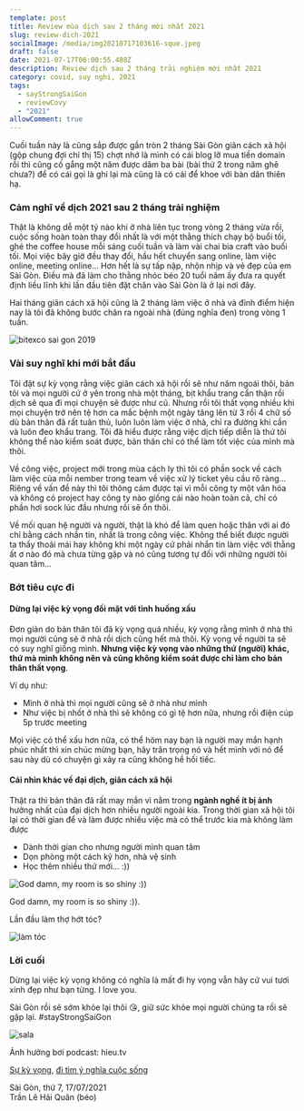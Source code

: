 ```yaml
---
template: post
title: Review mùa dịch sau 2 tháng mới nhất 2021
slug: review-dich-2021
socialImage: /media/img20210717103616-sque.jpeg
draft: false
date: 2021-07-17T06:00:55.488Z
description: Review dịch sau 2 tháng trải nghiệm mới nhất 2021
category: covid, suy nghi, 2021
tags:
  - sayStrongSaiGon
  - reviewCovy
  - "2021"
allowComment: true
---
```


Cuối tuần này là cũng sắp được gần tròn 2 tháng Sài Gòn giãn cách xã hội (gộp chung đợi chỉ thị 15) chợt nhớ là mình có cái blog lỡ mua tiền domain rồi thì cũng cố gắng một năm được dăm ba bài (bài thứ 2 trong năm ghê chưa?) để có cái gọi là ghi lại mà cũng là có cái để khoe với bàn dân thiên hạ.

### Cảm nghĩ về dịch 2021 sau 2 tháng trải nghiệm

Thật là không dễ một tý nào khi ở nhà liên tục trong vòng 2 tháng vừa rồi, cuộc sống hoàn toàn thay đổi nhất là với một thằng thích chạy bộ buổi tối, ghé the coffee house mỗi sáng cuối tuần và làm vài chai bia craft vào buổi tối. Mọi việc bây giờ đều thay đổi, hầu hết chuyển sang online, làm việc online, meeting online... Hơn hết là sự tấp nập, nhộn nhịp và vẻ đẹp của em Sài Gòn. Điều mà đã làm cho thằng nhóc béo 20 tuổi năm ấy đưa ra quyết định liều lĩnh khi lần đầu tiên đặt chân vào Sài Gòn là ở lại nơi đây.

Hai tháng giãn cách xã hội cũng là 2 tháng làm việc ở nhà và đỉnh điểm hiện nay là tôi đã không bước chân ra ngoài nhà (đúng nghĩa đen) trong vòng 1 tuần.

![bitexco sai gon 2019](/media/img_3130.jpeg "bitexco sai gon 2019")

### Vài suy nghĩ khi mới bắt đầu

Tôi đặt sự kỳ vọng rằng việc giãn cách xã hội rồi sẽ như năm ngoái thôi, bản tôi và mọi người cứ ở yên trong nhà một tháng, bịt khẩu trang cẩn thận rồi dịch sẽ qua đi mọi chuyện sẽ được như cũ. Nhưng rồi tôi thất vọng nhiều khi mọi chuyện trở nên tệ hơn ca mắc bệnh một ngày tăng lên từ 3 rồi 4 chữ số dù bản thân đã rất tuân thủ, luôn luôn làm việc ở nhà, chỉ ra đường khi cần và luôn đeo khẩu trang. Tôi đã hiểu được rằng việc dịch tiếp diễn là thứ tôi không thể nào kiểm soát được, bản thân chỉ có thể làm tốt việc của mình mà thôi.

Về công việc, project mới trong mùa cách ly thì tôi có phần sock về cách làm việc của mỗi nember trong team về việc xử lý ticket yêu cầu rõ ràng... Riêng về vấn đề này thì tôi thông cảm được tại vì mỗi công ty một văn hóa và không có project hay công ty nào giống cái nào hoàn toàn cả, chỉ có phần hơi sock lúc đầu nhưng rồi sẽ ổn thôi.

Về mối quan hệ người và người, thật là khó để làm quen hoặc thân với ai đó chỉ bằng cách nhắn tin, nhất là trong công việc. Không thể biết được người ta thấy thoải mái hay không khi một ngày cứ phải nhắn tin làm việc với thằng ất ơ nào đó mà chưa từng gặp và nó cũng tương tự đối với những người tôi quan tâm...

### Bớt tiêu cực đi

#### Dừng lại việc kỳ vọng đối mặt với tình huống xấu

Đơn giản do bản thân tôi đã kỳ vọng quá nhiều, kỳ vọng rằng mình ở nhà thì mọi người cũng sẽ ở nhà rồi dịch cũng hết mà thôi. Kỳ vọng về người ta sẽ có suy nghĩ giống mình. **Nhưng việc kỳ vọng vào những thứ (người) khác, thứ mà mình không nên và cũng không kiểm soát được chỉ làm cho bản thân thất vọng**.

Ví dụ như:

- Mình ở nhà thì mọi người cũng sẽ ở nhà như mình
- Như việc bị nhốt ở nhà thì sẽ không có gì tệ hơn nữa, nhưng rồi điện cúp 5p trước meeting

Mọi việc có thể xấu hơn nữa, có thể hôm nay bạn là người may mắn hạnh phúc nhất thì xin chúc mừng bạn, hãy trân trọng nó và hết mình với nó để sau này dù có chuyện gì xảy ra cũng không hề hối tiếc.

#### Cái nhìn khác về đại dịch, giãn cách xã hội

Thật ra thì bản thân đã rất may mắn vì nằm trong **ngành nghề ít bị ảnh** hưởng nhất của đại dịch hơn nhiều người ngoài kia. Trong thời gian xã hội tôi lại có thời gian để và làm được nhiều việc mà có thể trước kia mà không làm được

- Dành thời gian cho nhưng người mình quan tâm
- Dọn phòng một cách kỹ hơn, nhà vệ sinh
- Học thêm nhiều thứ mới... :))

![God damn, my room is so shiny :))](/media/img20210717103616.jpeg "God damn, my room is so shiny :))")

God damn, my room is so shiny :)).

Lần đầu làm thợ hớt tóc?

![làm tóc](/media/img20210715073839.jpeg "làm tóc")

### Lời cuối

Dừng lại việc kỳ vọng không có nghĩa là mất đi hy vọng vẫn hãy cứ vui tươi xinh đẹp như bạn từng. I love you.

Sài Gòn rồi sẽ sớm khỏe lại thôi 😘, giữ sức khỏe mọi người chúng ta rồi sẽ gặp lại. #stayStrongSaiGon

![sala](/media/img20210421174915.jpeg "sala")

Ảnh hưởng bơi podcast: hieu.tv

[Sự kỳ vọng](https://www.youtube.com/watch?v=mrWQPhovfss), [đi tìm ý nghĩa cuộc sống](https://www.youtube.com/watch?v=qsGkF7foF4I)

Sài Gòn, thứ 7, 17/07/2021\
Trần Lê Hải Quân (béo)
